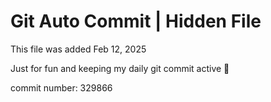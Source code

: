 # Git Auto Commit | Hidden File

This file was added Feb 12, 2025

Just for fun and keeping my daily git commit active 🤪

commit number: 329866
